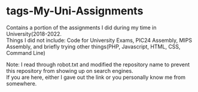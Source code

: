 # tags-My-Uni-Assignments
Contains a portion of the assignments I did during my time in University(2018-2022.<br />
Things I did not include: Code for University Exams, PIC24 Assembly, MIPS Assembly, and briefly trying other things(PHP, Javascript, HTML, CSS, Command Line) <br />

Note: I read through robot.txt and modified the repository name to prevent this repository from showing up on search engines. <br />
If you are here, either I gave out the link or you personally know me from somewhere. <br />
